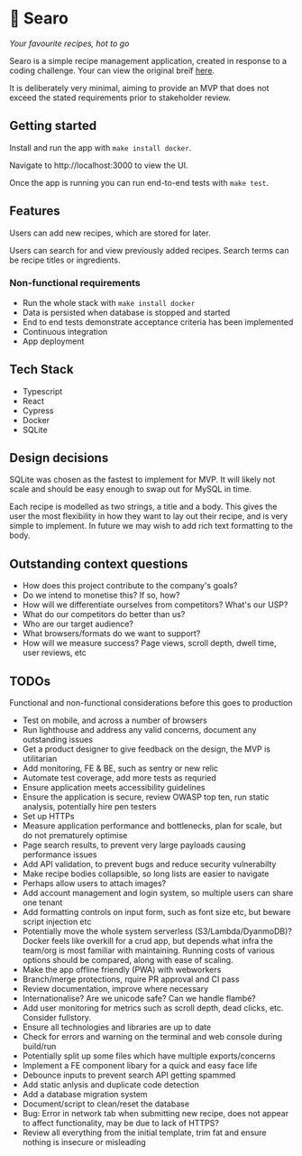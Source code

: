 # 🍲 Searo

_Your favourite recipes, hot to go_

Searo is a simple recipe management application, created in response to
a coding challenge. Your can view the original breif
[here](https://github.com/SeroLife/typescript-fullstack-tech-test).

It is deliberately very minimal, aiming to provide an MVP that does not
exceed the stated requirements prior to stakeholder review.

## Getting started

Install and run the app with `make install docker`.

Navigate to http://localhost:3000 to view the UI.

Once the app is running you can run end-to-end tests with `make test`.

## Features

Users can add new recipes, which are stored for later.

Users can search for and view previously added recipes.
Search terms can be recipe titles or ingredients.

### Non-functional requirements

- Run the whole stack with `make install docker`
- Data is persisted when database is stopped and started
- End to end tests demonstrate acceptance criteria has been implemented
- Continuous integration
- App deployment

## Tech Stack
- Typescript
- React
- Cypress
- Docker
- SQLite

## Design decisions

SQLite was chosen as the fastest to implement for MVP. It will likely
not scale and should be easy enough to swap out for MySQL in time.

Each recipe is modelled as two strings, a title and a body. This gives
the user the most flexibility in how they want to lay out their recipe,
and is very simple to implement. In future we may wish to add rich text
formatting to the body.

## Outstanding context questions

- How does this project contribute to the company's goals?
- Do we intend to monetise this? If so, how?
- How will we differentiate ourselves from competitors? What's our USP?
- What do our competitors do better than us?
- Who are our target audience?
- What browsers/formats do we want to support?
- How will we measure success? Page views, scroll depth, dwell time, user reviews, etc

## TODOs

Functional and non-functional considerations before this goes to production

- Test on mobile, and across a number of browsers
- Run lighthouse and address any valid concerns, document any outstanding issues
- Get a product designer to give feedback on the design, the MVP is utilitarian
- Add monitoring, FE & BE, such as sentry or new relic
- Automate test coverage, add more tests as requried
- Ensure application meets accessibility guidelines
- Ensure the application is secure, review OWASP top ten, run static analysis, potentially hire pen testers
- Set up HTTPs
- Measure application performance and bottlenecks, plan for scale, but do not prematurely optimise
- Page search results, to prevent very large payloads causing performance issues
- Add API validation, to prevent bugs and reduce security vulnerabilty
- Make recipe bodies collapsible, so long lists are easier to navigate
- Perhaps allow users to attach images?
- Add account management and login system, so multiple users can share one tenant
- Add formatting controls on input form, such as font size etc, but beware script injection etc
- Potentially move the whole system serverless (S3/Lambda/DyanmoDB)? Docker feels like overkill for a crud app, but depends what infra the team/org is most familiar with maintaining. Running costs of various options should be compared, along with ease of scaling.
- Make the app offline friendly (PWA) with webworkers
- Branch/merge protections, rquire PR approval and CI pass
- Review documentation, improve where necessary
- Internationalise? Are we unicode safe? Can we handle flambé?
- Add user monitoring for metrics such as scroll depth, dead clicks, etc. Consider fullstory.
- Ensure all technologies and libraries are up to date
- Check for errors and warning on the terminal and web console during build/run
- Potentially split up some files which have multiple exports/concerns
- Implement a FE component libary for a quick and easy face life
- Debounce inputs to prevent search API getting spammed
- Add static anlysis and duplicate code detection
- Add a database migration system
- Document/script to clean/reset the database
- Bug: Error in network tab when submitting new recipe, does not appear to affect functionality, may be due to lack of HTTPS?
- Review all everything from the initial template, trim fat and ensure nothing is insecure or misleading
